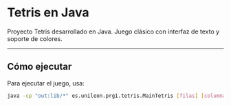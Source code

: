# Tetris en Java

Proyecto Tetris desarrollado en Java. Juego clásico con interfaz de texto y soporte de colores.

---

## Cómo ejecutar

Para ejecutar el juego, usa:

```bash
java -cp "out:lib/*" es.unileon.prg1.tetris.MainTetris [filas] [columnas] [modo_color]
